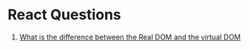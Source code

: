 # React Questions

1. [What is the difference between the Real DOM and the virtual DOM ](/virtualAndRealDom.md)
